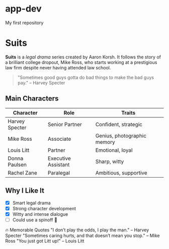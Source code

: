 # app-dev
My first repository
# Suits

**Suits** is a *legal drama* series created by Aaron Korsh. It follows the story of a brilliant college dropout, Mike Ross, who starts working at a prestigious law firm despite never having attended law school.

> "Sometimes good guys gotta do bad things to make the bad guys pay." – Harvey Specter

## Main Characters

| Character      | Role                | Traits                       |
|----------------|---------------------|-------------------------------|
| Harvey Specter | Senior Partner      | Confident, strategic          |
| Mike Ross      | Associate           | Genius, photographic memory   |
| Louis Litt     | Partner             | Emotional, loyal              |
| Donna Paulsen  | Executive Assistant | Sharp, witty                  |
| Rachel Zane    | Paralegal           | Ambitious, supportive         |

## Why I Like It

- [x] Smart legal drama  
- [x] Strong character development  
- [x] Witty and intense dialogue  
- [ ] Could use a spinoff 👀

🔥 Memorable Quotes
"I don’t play the odds, I play the man." – Harvey Specter
"Sometimes caring hurts, and that doesn’t mean you stop." – Mike Ross
"You just got Litt up!" – Louis Litt
